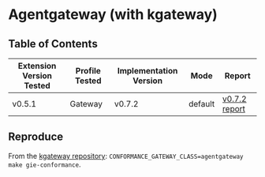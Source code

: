 # Agentgateway (with kgateway)

## Table of Contents

| Extension Version Tested | Profile Tested | Implementation Version | Mode    | Report                                                                     |
|--------------------------|----------------|------------------------|---------|----------------------------------------------------------------------------|
| v0.5.1                   | Gateway        | v0.7.2                 | default | [v0.7.2 report](./inference-v0.7.2-report.yaml)   |

## Reproduce

From the [kgateway repository](https://github.com/kgateway-dev/kgateway/): `CONFORMANCE_GATEWAY_CLASS=agentgateway make gie-conformance`.
